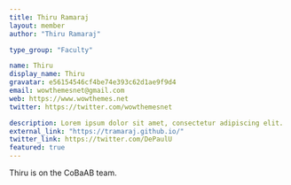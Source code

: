 ```yaml
---
title: Thiru Ramaraj
layout: member
author: "Thiru Ramaraj"

type_group: "Faculty"

name: Thiru
display_name: Thiru
gravatar: e56154546cf4be74e393c62d1ae9f9d4
email: wowthemesnet@gmail.com
web: https://www.wowthemes.net
twitter: https://twitter.com/wowthemesnet

description: Lorem ipsum dolor sit amet, consectetur adipiscing elit.
external_link: "https://tramaraj.github.io/"
twitter_link: https://twitter.com/DePaulU
featured: true
---
```

Thiru is on the CoBaAB team.